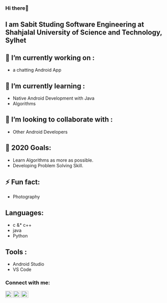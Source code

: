 ### Hi there👋

## I am Sabit Studing Software Engineering at Shahjalal University of Science and Technology, Sylhet 

## 🔭 I’m currently working on :
  - a chatting Android App
  
## 🌱 I’m currently learning :
  - Native Android Development with Java 
  - Algorithms 
  
## 👯 I’m looking to collaborate with :
  - Other Android Developers 

## 🥅 2020 Goals: 
  - Learn Algorithms as more as possible. 
  - Developing Problem Solving Skill.

## ⚡ Fun fact: 
  - Photography 
  
## Languages:
  - c &* c++
  - java 
  - Python
## Tools :
  - Android Studio 
  - VS Code 
  

### Connect with me:

[<img align="left" alt="codeSTACKr | YouTube" width="22px" src="https://cdn.jsdelivr.net/npm/simple-icons@v3/icons/youtube.svg" />][youtube]
[<img align="left" alt="codeSTACKr | LinkedIn" width="22px" src="https://cdn.jsdelivr.net/npm/simple-icons@v3/icons/linkedin.svg" />][linkedin]
[<img align="left" alt="codeSTACKr | Instagram" width="22px" src="https://cdn.jsdelivr.net/npm/simple-icons@v3/icons/instagram.svg" />][instagram]

<br />




[youtube]: https://youtube.com/Tech_Life_Solutions
[instagram]: https://instagram.com/sabit__001
[linkedin]: https://www.linkedin.com/in/md-sabit-islam-bhuiya-55a7601ab/

